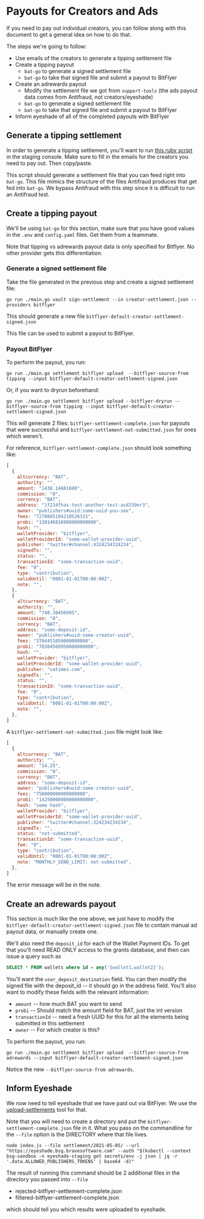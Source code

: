 # Payouts for Creators and Ads

If you need to pay out individual creators, you can follow along with this document to get a general idea on how to do that.

The steps we're going to follow:

- Use emails of the creators to generate a tipping settlement file
- Create a tipping payout
  - `bat-go` to generate a signed settlement file
  - `bat-go` to take that signed file and submit a payout to BitFlyer
- Create an adrewards payout
  - Modify the settlement file we got from `support-tools` (the ads payout data comes from Antifraud, not creators/eyeshade)
  - `bat-go` to generate a signed settlement file
  - `bat-go` to take that signed file and submit a payout to BitFlyer
- Inform eyeshade of all of the completed payouts with BitFlyer

## Generate a tipping settlement

In order to generate a tipping settlement, you'll want to run [this ruby script](getcre) in the staging console. Make sure to fill in the emails for the creators you need to pay out. Then copy/paste.

This script should generate a settlement file that you can feed right into `bat-go`. This file mimics the structure of the files Antifraud produces that get fed into `bat-go`. We bypass Antifraud with this step since it is difficult to run an Antifraud test.

[getcre]: https://github.com/brave-intl/support-tools/blob/master/get-publishers.rb#L7

## Create a tipping payout

We'll be using `bat-go` for this section, make sure that you have good values in the `.env` and `config.yaml` files. Get them from a teammate.

Note that tipping vs adrewards payout data is only specified for Bitflyer. No other provider gets this differentiation.

### Generate a signed settlement file

Take the file generated in the previous step and create a signed settlement file:

```shell
go run ./main.go vault sign-settlement --in creator-settlement.json --providers bitflyer
```

This should generate a new file `bitflyer-default-creator-settlement-signed.json`

This file can be used to submit a payout to BitFlyer.

### Payout BitFlyer

To perform the payout, you run:

```shell
go run ./main.go settlement bitflyer upload  --bitflyer-source-from tipping --input bitflyer-default-creator-settlement-signed.json
```

Or, if you want to dryrun beforehand:

```shell
go run ./main.go settlement bitflyer upload --bitflyer-dryrun --bitflyer-source-from tipping --input bitflyer-default-creator-settlement-signed.json
```

This will generate 2 files: `bitflyer-settlement-complete.json` for payouts that were successful and `bitflyer-settlement-not-submitted.json` for ones which weren't.

For reference, `bitflyer-settlement-complete.json` should look something like:

```javascript
[
  {
    altcurrency: "BAT",
    authority: "",
    amount: "1438.14681698",
    commission: "0",
    currency: "BAT",
    address: "1f234fhas-test-another-test-asd239er3",
    owner: "publishers#uuid:some-uuid-you-see",
    fees: "7270885104210526315",
    probi: "138146816980000000000",
    hash: "",
    walletProvider: "bitflyer",
    walletProviderId: "some-wallet-provider-uuid",
    publisher: "twitter#channel:4324234324234",
    signedTx: "",
    status: "",
    transactionId: "some-transaction-uuid",
    fee: "0",
    type: "contribution",
    validUntil: "0001-01-01T00:00:00Z",
    note: "",
  },
  {
    altcurrency: "BAT",
    authority: "",
    amount: "740.38456995",
    commission: "0",
    currency: "BAT",
    address: "some-deposit-id",
    owner: "publishers#uuid:some-creator-uuid",
    fees: "3704451050000000000",
    probi: "70384569950000000000",
    hash: "",
    walletProvider: "bitflyer",
    walletProviderId: "some-wallet-provider-uuid",
    publisher: "vatimes.com",
    signedTx: "",
    status: "",
    transactionId: "some-transaction-uuid",
    fee: "0",
    type: "contribution",
    validUntil: "0001-01-01T00:00:00Z",
    note: "",
  },
]
```

A `bitflyer-settlement-not-submitted.json` file might look like:

```javascript
[
  {
    altcurrency: "BAT",
    authority: "",
    amount: "14.25",
    commission: "0",
    currency: "BAT",
    address: "some-deposit-id",
    owner: "publishers#uuid:some-creator-uuid",
    fees: "750000000000000000",
    probi: "14250000000000000000",
    hash: "some hash",
    walletProvider: "bitflyer",
    walletProviderId: "some-wallet-provider-uuid",
    publisher: "twitter#channel:324234234234",
    signedTx: "",
    status: "not-submitted",
    transactionId: "some-transaction-uuid",
    fee: "0",
    type: "contribution",
    validUntil: "0001-01-01T00:00:00Z",
    note: "MONTHLY_SEND_LIMIT: not-submitted",
  },
]
```

The error message will be in the note.

## Create an adrewards payout

This section is much like the one above, we just have to modify the `bitflyer-default-creator-settlement-signed.json` file to contain manual ad payout data, or manually create one.

We'll also need the `deposit_id` for each of the Wallet Payment IDs. To get that you'll need READ ONLY access to the grants database, and then can issue a query such as

```sql
SELECT * FROM wallets where id = any('{wallet1,wallet2}');
```

You'll want the `user_deposit_destination` field. You can then modify the signed file with the deposit_id -- it should go in the address field. You'll also want to modify these fields with the relevant information:

- `amount` -- how much BAT you want to send
- `probi` -- Should match the amount field for BAT, just the int version
- `transactionId` -- need a fresh UUID for this for all the elements being submitted in this settlement
- `owner` -- For which creator is this?

To perform the payout, you run:

```shell
go run ./main.go settlement bitflyer upload  --bitflyer-source-from adrewards --input bitflyer-default-creator-settlement-signed.json
```

Notice the new `--bitflyer-source-from adrewards`.

## Inform Eyeshade

We now need to tell eyeshade that we have paid out via BitFlyer. We use the [upload-settlements](upload-settlements) tool for that.

Note that you will need to create a directory and put the `bitflyer-settlement-complete.json` file in it.
What you pass on the commandline for the `--file` option is the DIRECTORY where that file lives.

```shell
node index.js --file settlement/2021-05-05/ --url "https://eyeshade.bsg.bravesoftware.com" --auth "$(kubectl --context bsg-sandbox -n eyeshade-staging get secrets/env -j json | jq -r '.data.ALLOWED_PUBLISHERS_TOKENS' | base64 -d)"
```

The result of running this command should be 2 additional files in the directory you passed into `--file`

- rejected-bitflyer-settlement-complete.json
- filtered-bitflyer-settlement-complete.json

which should tell you which results were uploaded to eyeshade.

[upload-settlements]: https://github.com/brave-intl/upload-settlements
